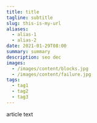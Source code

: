 ```yaml
---
title: title
tagline: subtitle
slug: this-is-my-url
aliases:
  - alias-1
  - alias-2
date: 2021-01-29T08:00
summary: summary
description: seo dec
images:
  - /images/content/blocks.jpg
  - /images/content/failure.jpg
tags:
  - tag1
  - tag2
  - tag3
---
```

article text